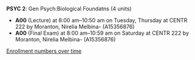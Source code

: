 **PSYC 2**: Gen Psych:Biological Foundatns (4 units)

- **A00** (Lecture) at 8:00 am–10:50 am on Tuesday, Thursday at CENTR 222 by Moranton, Nirelia Melbina- (A15356876)
- **A00** (Final Exam) at 8:00 am–10:59 am on Saturday at CENTR 222 by Moranton, Nirelia Melbina- (A15356876)

[Enrollment numbers over time](./PSYC2.tsv)
